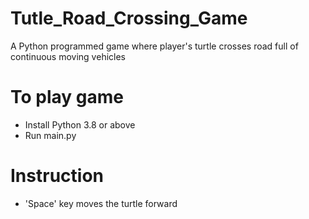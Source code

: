 # Tutle_Road_Crossing_Game
A Python programmed game where player's turtle crosses road full of continuous moving vehicles

# To play game
- Install Python 3.8 or above
- Run main.py

# Instruction
- 'Space' key moves the turtle forward
